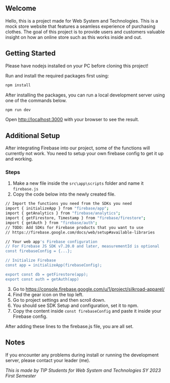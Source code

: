 ## Welcome

Hello, this is a project made for Web System and Technologies. This is a mock store website that features a seamless experience of purchasing clothes.
The goal of this project is to provide users and customers valuable insight on how an online store such as this works inside and out.

## Getting Started

Please have nodejs installed on your PC before cloning this project!

Run and install the required packages first using:
```bash
npm install
```

After installing the packages, you can run a local development server using one of the commands below.

```bash
npm run dev
```

Open [http://localhost:3000](http://localhost:3000) with your browser to see the result.

## Additional Setup

After integrating Firebase into our project, some of the functions will currently not work. You need to setup your own firebase config to get it up and working.

### Steps

1. Make a new file inside the `src\app\scripts` folder and name it `firebase.js`
2. Copy the code below into the newly created file.

```bash
// Import the functions you need from the SDKs you need
import { initializeApp } from "firebase/app";
import { getAnalytics } from "firebase/analytics";
import { getFirestore, Timestamp } from "firebase/firestore";
import { getAuth } from "firebase/auth";
// TODO: Add SDKs for Firebase products that you want to use
// https://firebase.google.com/docs/web/setup#available-libraries

// Your web app's Firebase configuration
// For Firebase JS SDK v7.20.0 and later, measurementId is optional
const firebaseConfig = {...};

// Initialize Firebase
const app = initializeApp(firebaseConfig);

export const db = getFirestore(app);
export const auth = getAuth(app)
```

3. Go to https://console.firebase.google.com/u/1/project/silkroad-apparel/
4. Find the gear icon on the top left.
5. Go to project settings and then scroll down.
6. You should see SDK Setup and configuration, set it to npm.
7. Copy the content inside `const firebaseConfig` and paste it inside your Firebase config. 


After adding these lines to the firebase.js file, you are all set.

## Notes

If you encounter any problems during install or running the development server, please contact your leader (me).

*This is made by TIP Students for Web System and Technologies SY 2023 First Semester*
